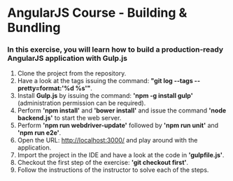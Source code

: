 AngularJS Course - Building & Bundling
======================================

### In this exercise, you will learn how to build a production-ready AngularJS application with Gulp.js
1. Clone the project from the repository.
2. Have a look at the tags issuing the command: __"git log --tags --pretty=format:'%d %s'"__.
3. Install __Gulp.js__ by issuing the command: __'npm -g install gulp'__ (administration permission can be required).
4. Perform __'npm install'__ and __'bower install'__ and issue the command __'node backend.js'__ to start the web server.
5. Perform __'npm run webdriver-update'__ followed by __'npm run unit'__ and __'npm run e2e'__.
6. Open the URL: [http://localhost:3000/](http://localhost:3000/) and play around with the application.
7. Import the project in the IDE and have a look at the code in __'gulpfile.js'__.
8. Checkout the first step of the exercise: __'git checkout first'__.
9. Follow the instructions of the instructor to solve each of the steps.
